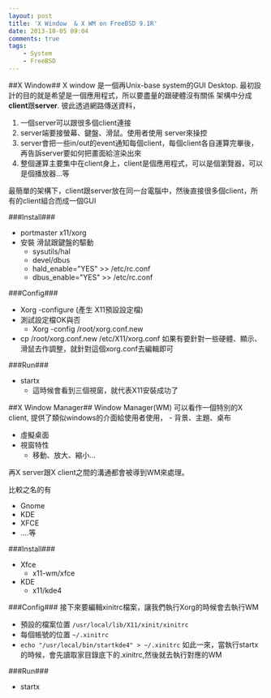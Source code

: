 ```yaml
---
layout: post
title: 'X Window  & X WM on FreeBSD 9.1R'
date: 2013-10-05 09:04
comments: true
tags:
	- System
	- FreeBSD
---
```


##X Window##
X window 是一個再Unix-base system的GUI Desktop.
最初設計的目的就是希望是一個應用程式，所以要盡量的跟硬體沒有關係
架構中分成**client**跟**server**. 彼此透過網路傳送資料，

1. 一個server可以跟很多個client連接
2. server端要接螢幕、鍵盤、滑鼠。使用者使用 server來操控
3. server會把一些in/out的event通知每個client，每個client各自運算完畢後，再告訴server要如何把畫面給渲染出來
4. 整個運算主要集中在client身上，client是個應用程式，可以是個瀏覽器，可以是個播放器...等

<!--more-->
 
最簡單的架構下，client跟server放在同一台電腦中，然後直接很多個client，所有的client組合而成一個GUI 

###Install###

- portmaster  x11/xorg
- 安裝 滑鼠跟鍵盤的驅動
  - sysutils/hal
  - devel/dbus
  - hald_enable="YES" >> /etc/rc.conf
  - dbus_enable="YES" >> /etc/rc.conf

###Config###
- Xorg -configure  (產生 X11預設設定檔)
- 測試設定檔OK與否
	- Xorg -config /root/xorg.conf.new 
- cp /root/xorg.conf.new /etc/X11/xorg.conf
如果有要針對一些硬體、顯示、滑鼠去作調整，就針對這個xorg.conf去編輯即可

###Run###
- startx
	- 這時候會看到三個視窗，就代表X11安裝成功了

##X Window Manager##
Window Manager(WM) 可以看作一個特別的X client, 提供了類似windows的介面給使用者使用，
	- 背景、主題、桌布
  - 虛擬桌面
  - 視窗特性
  	- 移動、放大、縮小...

再X server跟X client之間的溝通都會被導到WM來處理。

比較之名的有

- Gnome
- KDE
- XFCE
- ....等
   

###Install###

- Xfce
	- x11-wm/xfce
- KDE
	- x11/kde4

###Config###
接下來要編輯xinitrc檔案，讓我們執行Xorg的時候會去執行WM
- 預設的檔案位置 `/usr/local/lib/X11/xinit/xinitrc`
- 每個帳號的位置 `~/.xinitrc`
- `echo "/usr/local/bin/startkde4" > ~/.xinitrc`
如此一來，當執行startx的時候，會先讀取家目錄底下的.xinitrc,然後就去執行對應的WM

###Run###
- startx
